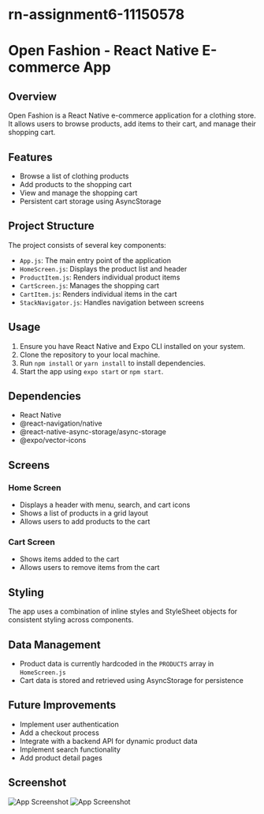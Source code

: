 # rn-assignment6-11150578

# Open Fashion - React Native E-commerce App

## Overview

Open Fashion is a React Native e-commerce application for a clothing store. It allows users to browse products, add items to their cart, and manage their shopping cart.

## Features

- Browse a list of clothing products
- Add products to the shopping cart
- View and manage the shopping cart
- Persistent cart storage using AsyncStorage

## Project Structure

The project consists of several key components:

- `App.js`: The main entry point of the application
- `HomeScreen.js`: Displays the product list and header
- `ProductItem.js`: Renders individual product items
- `CartScreen.js`: Manages the shopping cart
- `CartItem.js`: Renders individual items in the cart
- `StackNavigator.js`: Handles navigation between screens

## Usage

1. Ensure you have React Native and Expo CLI installed on your system.
2. Clone the repository to your local machine.
3. Run `npm install` or `yarn install` to install dependencies.
4. Start the app using `expo start` or `npm start`.

## Dependencies

- React Native
- @react-navigation/native
- @react-native-async-storage/async-storage
- @expo/vector-icons

## Screens

### Home Screen

- Displays a header with menu, search, and cart icons
- Shows a list of products in a grid layout
- Allows users to add products to the cart

### Cart Screen

- Shows items added to the cart
- Allows users to remove items from the cart

## Styling

The app uses a combination of inline styles and StyleSheet objects for consistent styling across components.

## Data Management

- Product data is currently hardcoded in the `PRODUCTS` array in `HomeScreen.js`
- Cart data is stored and retrieved using AsyncStorage for persistence

## Future Improvements

- Implement user authentication
- Add a checkout process
- Integrate with a backend API for dynamic product data
- Implement search functionality
- Add product detail pages

## Screenshot

![App Screenshot]('./assets/yuug1.jpg')
![App Screenshot]('./assets/yuug2.jpg')
